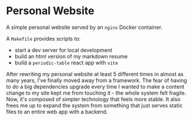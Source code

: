 # Personal Website

A simple personal website served by an `nginx` Docker container.

A `Makefile` provides scripts to:
- start a dev server for local development
- build an html version of my markdown resume
- build a `periodic-table` react app with `vite`

After rewriting my personal website at least 5 different times in almost as many years, I've finally moved away from a framework. The fear of having to do a big dependencies upgrade every time I wanted to make a content change to my site kept me from touching it - the whole system felt fragile. Now, it's composed of simpler technology that feels more stable. It also frees me up to expand the system from something that just serves static files to an entire web app with a backend.
